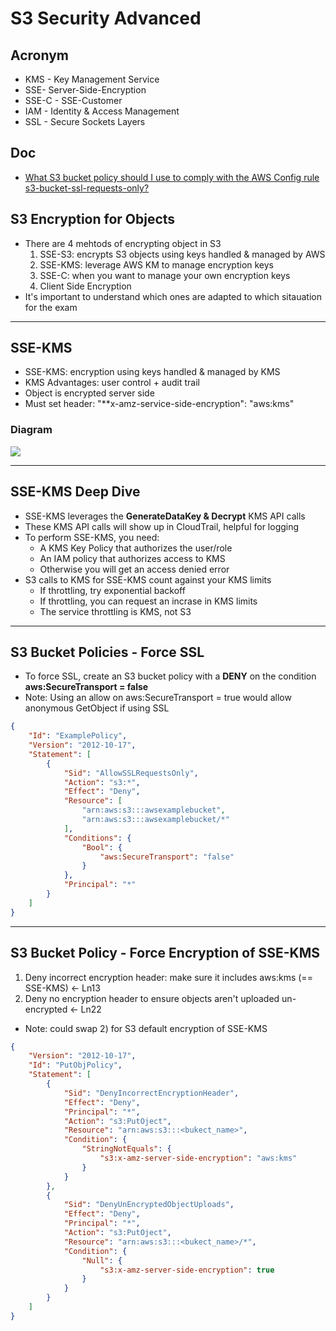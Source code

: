 # S3 Security Advanced

## Acronym
* KMS - Key Management Service
* SSE- Server-Side-Encryption
* SSE-C - SSE-Customer
* IAM - Identity & Access Management
* SSL - Secure Sockets Layers

## Doc
* [What S3 bucket policy should I use to comply with the AWS Config rule s3-bucket-ssl-requests-only?](https://aws.amazon.com/premiumsupport/knowledge-center/s3-bucket-policy-for-config-rule/)

## S3 Encryption for Objects
* There are 4 mehtods of encrypting object in S3 
    1. SSE-S3: encrypts S3 objects using keys handled & managed by AWS
    2. SSE-KMS: leverage AWS KM to manage encryption keys
    3. SSE-C: when you want to manage your own encryption keys
    4. Client Side Encryption
* It's important to understand which ones are adapted to which sitauation for the exam

---

## SSE-KMS
* SSE-KMS: encryption using keys handled & managed by KMS
* KMS Advantages: user control + audit trail
* Object is encrypted server side
* Must set header: "**x-amz-service-side-encryption": "aws:kms"

### Diagram
[<img src="https://i.imgur.com/23unkg0.png">](https://i.imgur.com/23unkg0.png)

---

## SSE-KMS Deep Dive
* SSE-KMS leverages the **GenerateDataKey & Decrypt** KMS API calls
* These KMS API calls will show up in CloudTrail, helpful for logging
* To perform SSE-KMS, you need:
    * A KMS Key Policy that authorizes the user/role
    * An IAM policy that authorizes access to KMS
    * Otherwise you will get an access denied error
* S3 calls to KMS for SSE-KMS count against your KMS limits
    * If throttling, try exponential backoff
    * If throttling, you can request an incrase in KMS limits
    * The service throttling is KMS, not S3
    
---

## S3 Bucket Policies - Force SSL
* To force SSL, create an S3 bucket policy with a **DENY** on the condition **aws:SecureTransport = false**
* Note: Using an allow on aws:SecureTransport = true would allow anonymous GetObject if using SSL
````json
{
    "Id": "ExamplePolicy",
    "Version": "2012-10-17",
    "Statement": [
        {
            "Sid": "AllowSSLRequestsOnly",
            "Action": "s3:*",
            "Effect": "Deny",
            "Resource": [
                "arn:aws:s3:::awsexamplebucket",
                "arn:aws:s3:::awsexamplebucket/*"
            ],
            "Conditions": {
                "Bool": {
                    "aws:SecureTransport": "false"
                }
            },
            "Principal": "*"
        }
    ]
}
````

---

## S3 Bucket Policy - Force Encryption of SSE-KMS
1. Deny incorrect encryption header: make sure it includes aws:kms (== SSE-KMS) <- Ln13
2. Deny no encryption header to ensure objects aren't uploaded un-encrypted <- Ln22
* Note: could swap 2) for S3 default encryption of SSE-KMS
````json
{
    "Version": "2012-10-17",
    "Id": "PutObjPolicy",
    "Statement": [
        {
            "Sid": "DenyIncorrectEncryptionHeader",
            "Effect": "Deny",
            "Principal": "*",
            "Action": "s3:PutOject",
            "Resource": "arn:aws:s3:::<bukect_name>",
            "Condition": {
                "StringNotEquals": {
                    "s3:x-amz-server-side-encryption": "aws:kms"
                }
            }
        },
        {
            "Sid": "DenyUnEncryptedObjectUploads",
            "Effect": "Deny",
            "Principal": "*",
            "Action": "s3:PutOject",
            "Resource": "arn:aws:s3:::<bukect_name>/*",
            "Condition": {
                "Null": {
                    "s3:x-amz-server-side-encryption": true
                }
            }
        }
    ]
}
````
